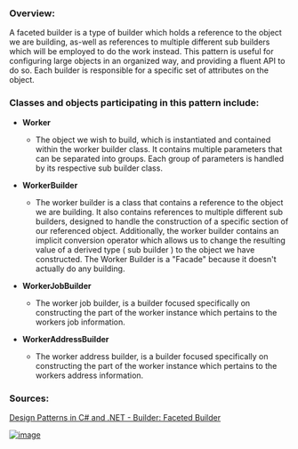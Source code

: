 ### Overview:

A faceted builder is a type of builder which holds a reference to the object we are building, as-well as references to multiple different sub builders which will be employed to do the work instead. This pattern is useful for configuring large objects in an organized way, and providing a fluent API to do so. Each builder is responsible for a specific set of attributes on the object.

### Classes and objects participating in this pattern include:

- **Worker**
	* The object we wish to build, which is instantiated and contained within the worker builder class. It contains multiple parameters that can be separated into groups. Each group of parameters is handled by its respective sub builder class.

- **WorkerBuilder**
	- The worker builder is a class that contains a reference to the object we are building. It also contains references to multiple different sub builders, designed to handle the construction of a specific section of our referenced object. Additionally, the worker builder contains an implicit conversion operator which allows us to change the resulting value of a derived type ( sub builder ) to the object we have constructed. The Worker Builder is a "Facade" because it doesn't actually do any building.
	
- **WorkerJobBuilder**
	- The worker job builder, is a builder focused specifically on constructing the part of the worker instance which pertains to the workers job information.
	
- **WorkerAddressBuilder**
	- The worker address builder, is a builder focused specifically on constructing the part of the worker instance which pertains to the workers address information.

### Sources:
[Design Patterns in C# and .NET - Builder: Faceted Builder](https://www.udemy.com/course/design-patterns-csharp-dotnet/)

[![image](https://github.com/nicholasrwx/GangOfFourPatterns/blob/main/Imgs/back-arrow_1f519.png)](https://github.com/nicholasrwx/GangOfFourPatterns/tree/main)